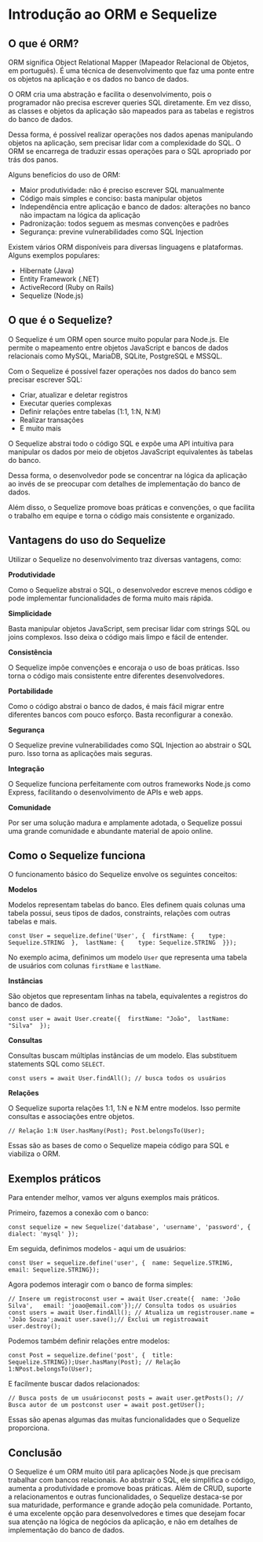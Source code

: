 <h1>Introdução ao ORM e Sequelize</h1>

<h2>O que é ORM?</h2>

<p>ORM significa Object Relational Mapper (Mapeador Relacional de Objetos, em português). É uma técnica de desenvolvimento que faz uma ponte entre os objetos na aplicação e os dados no banco de dados.</p>

<p>O ORM cria uma abstração e facilita o desenvolvimento, pois o programador não precisa escrever queries SQL diretamente. Em vez disso, as classes e objetos da aplicação são mapeados para as tabelas e registros do banco de dados.</p>

<p>Dessa forma, é possível realizar operações nos dados apenas manipulando objetos na aplicação, sem precisar lidar com a complexidade do SQL. O ORM se encarrega de traduzir essas operações para o SQL apropriado por trás dos panos.</p>

<p>Alguns benefícios do uso de ORM:</p>

<ul>
    <li>Maior produtividade: não é preciso escrever SQL manualmente</li>
    <li>Código mais simples e conciso: basta manipular objetos</li>
    <li>Independência entre aplicação e banco de dados: alterações no banco não impactam na lógica da aplicação</li>
    <li>Padronização: todos seguem as mesmas convenções e padrões</li>
    <li>Segurança: previne vulnerabilidades como SQL Injection</li>
</ul>

<p>Existem vários ORM disponíveis para diversas linguagens e plataformas. Alguns exemplos populares:</p>

<ul>
    <li>Hibernate (Java)</li>
    <li>Entity Framework (.NET)</li>
    <li>ActiveRecord (Ruby on Rails)</li>
    <li>Sequelize (Node.js)</li>
</ul>

<h2>O que é o Sequelize?</h2>

<p>O Sequelize é um ORM open source muito popular para Node.js. Ele permite o mapeamento entre objetos JavaScript e bancos de dados relacionais como MySQL, MariaDB, SQLite, PostgreSQL e MSSQL.</p>

<p>Com o Sequelize é possível fazer operações nos dados do banco sem precisar escrever SQL:</p>

<ul>
    <li>Criar, atualizar e deletar registros</li>
    <li>Executar queries complexas</li>
    <li>Definir relações entre tabelas (1:1, 1:N, N:M)</li>
    <li>Realizar transações</li>
    <li>E muito mais</li>
</ul>

<p>O Sequelize abstrai todo o código SQL e expõe uma API intuitiva para manipular os dados por meio de objetos JavaScript equivalentes às tabelas do banco.</p>

<p>Dessa forma, o desenvolvedor pode se concentrar na lógica da aplicação ao invés de se preocupar com detalhes de implementação do banco de dados.</p>

<p>Além disso, o Sequelize promove boas práticas e convenções, o que facilita o trabalho em equipe e torna o código mais consistente e organizado.</p>

<h2>Vantagens do uso do Sequelize</h2>

<p>Utilizar o Sequelize no desenvolvimento traz diversas vantagens, como:</p>

<p><strong>Produtividade</strong></p>

<p>Como o Sequelize abstrai o SQL, o desenvolvedor escreve menos código e pode implementar funcionalidades de forma muito mais rápida.</p>

<p><strong>Simplicidade</strong></p>

<p>Basta manipular objetos JavaScript, sem precisar lidar com strings SQL ou joins complexos. Isso deixa o código mais limpo e fácil de entender.</p>

<p><strong>Consistência</strong></p>

<p>O Sequelize impõe convenções e encoraja o uso de boas práticas. Isso torna o código mais consistente entre diferentes desenvolvedores.</p>

<p><strong>Portabilidade</strong></p>

<p>Como o código abstrai o banco de dados, é mais fácil migrar entre diferentes bancos com pouco esforço. Basta reconfigurar a conexão.</p>

<p><strong>Segurança</strong></p>

<p>O Sequelize previne vulnerabilidades como SQL Injection ao abstrair o SQL puro. Isso torna as aplicações mais seguras.</p>

<p><strong>Integração</strong></p>

<p>O Sequelize funciona perfeitamente com outros frameworks Node.js como Express, facilitando o desenvolvimento de APIs e web apps.</p>

<p><strong>Comunidade</strong></p>

<p>Por ser uma solução madura e amplamente adotada, o Sequelize possui uma grande comunidade e abundante material de apoio online.</p>

<h2>Como o Sequelize funciona</h2>

<p>O funcionamento básico do Sequelize envolve os seguintes conceitos:</p>

<p><strong>Modelos</strong></p>

<p>Modelos representam tabelas do banco. Eles definem quais colunas uma tabela possui, seus tipos de dados, constraints, relações com outras tabelas e mais.</p>

<pre><code class="language-js">const User = sequelize.define('User', {  firstName: {    type: Sequelize.STRING  },  lastName: {    type: Sequelize.STRING  }});</code></pre>

<p>No exemplo acima, definimos um modelo <code>User</code> que representa uma tabela de usuários com colunas <code>firstName</code> e <code>lastName</code>.</p>

<p><strong>Instâncias</strong></p>

<p>São objetos que representam linhas na tabela, equivalentes a registros do banco de dados.</p>

<pre><code class="language-js">const user = await User.create({  firstName: &quot;João&quot;,  lastName: &quot;Silva&quot;  }); </code></pre>

<p><strong>Consultas</strong></p>

<p>Consultas buscam múltiplas instâncias de um modelo. Elas substituem statements SQL como <code>SELECT</code>.</p>

<pre><code class="language-js">const users = await User.findAll(); // busca todos os usuários</code></pre>

<p><strong>Relações</strong></p>

<p>O Sequelize suporta relações 1:1, 1:N e N:M entre modelos. Isso permite consultas e associações entre objetos.</p>

<pre><code class="language-js">// Relação 1:N User.hasMany(Post); Post.belongsTo(User);</code></pre>

<p>Essas são as bases de como o Sequelize mapeia código para SQL e viabiliza o ORM.</p>

<h2>Exemplos práticos</h2>

<p>Para entender melhor, vamos ver alguns exemplos mais práticos.</p>

<p>Primeiro, fazemos a conexão com o banco:</p>

<pre><code class="language-js">const sequelize = new Sequelize('database', 'username', 'password', {  dialect: 'mysql' });</code></pre>

<p>Em seguida, definimos modelos - aqui um de usuários:</p>

<pre><code class="language-js">const User = sequelize.define('user', {  name: Sequelize.STRING,  email: Sequelize.STRING});</code></pre>

<p>Agora podemos interagir com o banco de forma simples:</p>

<pre><code class="language-js">// Insere um registroconst user = await User.create({  name: 'João Silva',   email: 'joao@email.com'});// Consulta todos os usuários  const users = await User.findAll(); // Atualiza um registrouser.name = 'João Souza';await user.save();// Exclui um registroawait user.destroy();</code></pre>

<p>Podemos também definir relações entre modelos:</p>

<pre><code class="language-js">const Post = sequelize.define('post', {  title: Sequelize.STRING});User.hasMany(Post); // Relação 1:NPost.belongsTo(User);</code></pre>

<p>E facilmente buscar dados relacionados:</p>

<pre><code class="language-js">// Busca posts de um usuárioconst posts = await user.getPosts(); // Busca autor de um postconst user = await post.getUser();</code></pre>

<p>Essas são apenas algumas das muitas funcionalidades que o Sequelize proporciona.</p>

<h2>Conclusão</h2>

<p>O Sequelize é um ORM muito útil para aplicações Node.js que precisam trabalhar com bancos relacionais. Ao abstrair o SQL, ele simplifica o código, aumenta a produtividade e promove boas práticas.
Além de CRUD, suporte a relacionamentos e outras funcionalidades, o Sequelize destaca-se por sua maturidade, performance e grande adoção pela comunidade.
Portanto, é uma excelente opção para desenvolvedores e times que desejam focar sua atenção na lógica de negócios da aplicação, e não em detalhes de implementação do banco de dados.</p>
